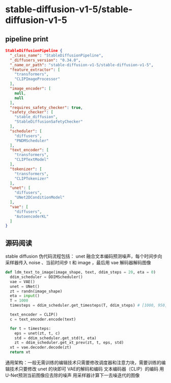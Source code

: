 # stable-diffusion-v1-5/stable-diffusion-v1-5

## pipeline print
```json
StableDiffusionPipeline {
  "_class_name": "StableDiffusionPipeline",
  "_diffusers_version": "0.34.0",
  "_name_or_path": "stable-diffusion-v1-5/stable-diffusion-v1-5",
  "feature_extractor": [
    "transformers",
    "CLIPImageProcessor"
  ],
  "image_encoder": [
    null,
    null
  ],
  "requires_safety_checker": true,
  "safety_checker": [
    "stable_diffusion",
    "StableDiffusionSafetyChecker"
  ],
  "scheduler": [
    "diffusers",
    "PNDMScheduler"
  ],
  "text_encoder": [
    "transformers",
    "CLIPTextModel"
  ],
  "tokenizer": [
    "transformers",
    "CLIPTokenizer"
  ],
  "unet": [
    "diffusers",
    "UNet2DConditionModel"
  ],
  "vae": [
    "diffusers",
    "AutoencoderKL"
  ]
}
```

## 源码阅读


stable diffusion 伪代码流程包括： unet 融合文本编码预测噪声，每个时间步向采样器传入 noise 、当前时间步 t 和 image ，最后用 vae 解码器解码图像
```python
def ldm_text_to_image(image_shape, text, ddim_steps = 20, eta = 0)
  ddim_scheduler = DDIMScheduler()
  vae = VAE()
  unet = UNet()
  zt = randn(image_shape)
  eta = input()
  T = 1000
  timesteps = ddim_scheduler.get_timesteps(T, ddim_steps) # [1000, 950, 900, ...]

  text_encoder = CLIP()
  c = text_encoder.encode(text)

  for t = timesteps:
    eps = unet(zt, t, c)
    std = ddim_scheduler.get_std(t, eta)
    zt = ddim_scheduler.get_xt_prev(zt, t, eps, std)
  xt = vae.decoder.decode(zt)
  return xt
```
通用架构：一般无需训练的编辑技术只需要修改调度器和注意力块，需要训练的编辑技术只要修改 unet 的块即可
VAE的解码和编码
文本编码器（CLIP）的编码
用U-Net预测当前图像应去除的噪声
用采样器计算下一去噪迭代的图像